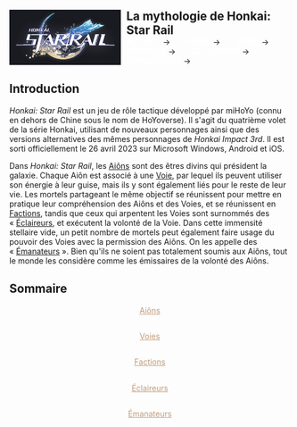 <link rel="stylesheet" href="style.css">

<div style="display: flex; align-items: center;">
    <img src="images/hsr_logo.png" alt="Description" style="margin-right: 10px; width: 200px; height: auto;"/>
    <div>
        <p style="margin: 0; font-size: 1.5em; font-weight: bold;">La mythologie de Honkai: Star Rail</p>
        <p style="margin: 0;">
            <a href="link_to_accueil" style="color: white; font-weight: bold; text-decoration: none;">ACCUEIL</a>&nbsp;→&nbsp;&nbsp;&nbsp;&nbsp;&nbsp;&nbsp;
            <a href="link_to_aions" style="color: white; font-weight: bold; text-decoration: none;">AIÔNS</a>&nbsp;→&nbsp;&nbsp;&nbsp;&nbsp;&nbsp;&nbsp;
            <a href="link_to_voies" style="color: white; font-weight: bold; text-decoration: none;">VOIES</a>&nbsp;→&nbsp;&nbsp;&nbsp;&nbsp;&nbsp;&nbsp;
            <a href="link_to_factions" style="color: white; font-weight: bold; text-decoration: none;">FACTIONS</a>&nbsp;→&nbsp;&nbsp;&nbsp;&nbsp;&nbsp;&nbsp;
            <a href="link_to_eclaireurs" style="color: white; font-weight: bold; text-decoration: none;">ÉCLAIREURS</a>&nbsp;→&nbsp;&nbsp;&nbsp;&nbsp;&nbsp;&nbsp;
            <a href="link_to_emanateurs" style="color: white; font-weight: bold; text-decoration: none;">ÉMANATEURS</a>&nbsp;→
        </p>
    </div>
</div>

## Introduction

_Honkai: Star Rail_ est un jeu de rôle tactique développé par miHoYo (connu en dehors de Chine sous le nom de HoYoverse). Il s'agit du quatrième volet de la série Honkai, utilisant de nouveaux personnages ainsi que des versions alternatives des mêmes personnages de _Honkai Impact 3rd_. Il est sorti officiellement le 26 avril 2023 sur Microsoft Windows, Android et iOS.

Dans _Honkai: Star Rail_, les [Aiôns](aions.md) sont des êtres divins qui président la galaxie. Chaque Aiôn est associé à une [Voie](/voies.md), par lequel ils peuvent utiliser son énergie à leur guise, mais ils y sont également liés pour le reste de leur vie. Les mortels partageant le même objectif se réunissent pour mettre en pratique leur compréhension des Aiôns et des Voies, et se réunissent en [Factions](/factions.md), tandis que ceux qui arpentent les Voies sont surnommés des « [Éclaireurs](/eclaireurs.md), et exécutent la volonté de la Voie. Dans cette immensité stellaire vide, un petit nombre de mortels peut également faire usage du pouvoir des Voies avec la permission des Aiôns. On les appelle des « [Émanateurs](/emanateurs.md) ». Bien qu'ils ne soient pas totalement soumis aux Aiôns, tout le monde les considère comme les émissaires de la volonté des Aiôns.

## Sommaire

<div align="center"><a href="https://yn10.github.io/2024-2025/aions" style="color: #C09C7B;">Aiôns</a></div>

##
<div align="center"><a href="https://yn10.github.io/2024-2025/voies" style="color: #C09C7B;">Voies</a></div>

##
<div align="center"><a href="https://yn10.github.io/2024-2025/factions" style="color: #C09C7B;">Factions</a></div>

##
<div align="center"><a href="https://yn10.github.io/2024-2025/eclaireurs" style="color: #C09C7B;">Éclaireurs</a></div>
  
##
<div align="center"><a href="https://yn10.github.io/2024-2025/emanateurs" style="color: #C09C7B;">Émanateurs</a></div>
